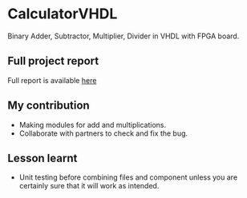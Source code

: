 # CalculatorVHDL
Binary Adder, Subtractor, Multiplier, Divider in VHDL with FPGA board.

## Full project report
Full report is available [here](https://kmutnbacth.sharepoint.com/:b:/s/Circuitslabnickatom/EUdPDO8NgulDvreFWX6gni0BSIRF6c8-tgXlgPScusegSQ)
## My contribution
- Making modules for add and multiplications.
- Collaborate with partners to check and fix the bug.

## Lesson learnt
- Unit testing before combining files and component unless you are certainly sure that it will work as intended.
